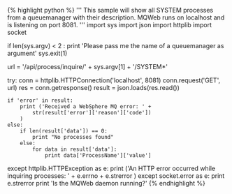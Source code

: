 {% highlight python %}
'''
 This sample will show all SYSTEM processes from a queuemanager with
 their description. MQWeb runs on localhost and is listening on port 8081. 
'''
import sys
import json
import httplib
import socket

if len(sys.argv) < 2 :
	print 'Please pass me the name of a queuemanager as argument'
	sys.exit(1)

url = '/api/process/inquire/' + sys.argv[1] + '/SYSTEM*'

try:
	conn = httplib.HTTPConnection('localhost', 8081)
	conn.request('GET', url)
	res = conn.getresponse()
	result = json.loads(res.read())

	if 'error' in result:
		print ('Received a WebSphere MQ error: ' +	
			str(result['error']['reason']['code'])
		)
	else:
		if len(result['data']) == 0:
			print "No processes found"
		else:
			for data in result['data']:
				print data['ProcessName']['value']
except httplib.HTTPException as e:
	print ('An HTTP error occurred while inquiring processes: ' +
		e.errno + e.strerror
	)
except socket.error as e:
	print e.strerror
	print 'Is the MQWeb daemon running?'
{% endhighlight %}
